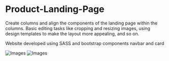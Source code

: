 # Product-Landing-Page
Create columns and align the components of the landing page within the columns. Basic editing tasks like cropping and resizing images, using design templates to make the layout more appealing, and so on. 

Website developed using SASS and bootstrap components navbar and card 

![Images](output1.png)
![Images](output2.png)
